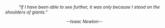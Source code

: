 &nbsp;&nbsp;&nbsp;&nbsp;&nbsp;&nbsp;&nbsp;&nbsp;&nbsp;&nbsp;&nbsp;*"If&nbsp;I&nbsp;have&nbsp;been&nbsp;able&nbsp;to&nbsp;see&nbsp;further,&nbsp;it&nbsp;was&nbsp;only&nbsp;because&nbsp;I&nbsp;stood&nbsp;on&nbsp;the&nbsp;shoulders&nbsp;of&nbsp;giants."*&nbsp;&nbsp;&nbsp;&nbsp;&nbsp;&nbsp;&nbsp;&nbsp;&nbsp;&nbsp;&nbsp;

&nbsp;&nbsp;&nbsp;&nbsp;&nbsp;&nbsp;&nbsp;&nbsp;&nbsp;&nbsp;&nbsp;&nbsp;&nbsp;&nbsp;&nbsp;&nbsp;&nbsp;&nbsp;&nbsp;&nbsp;&nbsp;&nbsp;&nbsp;&nbsp;&nbsp;&nbsp;&nbsp;&nbsp;&nbsp;&nbsp;&nbsp;&nbsp;&nbsp;&nbsp;&nbsp;&nbsp;&nbsp;&nbsp;&nbsp;&nbsp;&nbsp;&nbsp;&nbsp;&nbsp;&nbsp;&nbsp;&nbsp;&nbsp;&nbsp;&nbsp;*--Isaac&nbsp;Newton--*&nbsp;&nbsp;&nbsp;&nbsp;&nbsp;&nbsp;&nbsp;&nbsp;&nbsp;&nbsp;&nbsp;&nbsp;&nbsp;&nbsp;&nbsp;&nbsp;&nbsp;&nbsp;&nbsp;&nbsp;&nbsp;&nbsp;&nbsp;&nbsp;&nbsp;&nbsp;&nbsp;&nbsp;&nbsp;&nbsp;&nbsp;&nbsp;&nbsp;&nbsp;&nbsp;&nbsp;&nbsp;&nbsp;&nbsp;&nbsp;&nbsp;&nbsp;&nbsp;&nbsp;&nbsp;&nbsp;&nbsp;&nbsp;&nbsp;